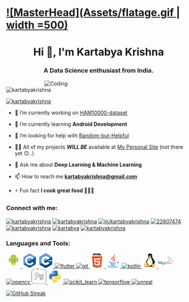 # [![MasterHead](Assets/flatage.gif | width =500)](https://github.com/kartabyakrishna/)

<h1 align="center">Hi 👋, I'm Kartabya Krishna</h1>
<h3 align="center">A Data Science enthusiast from India.</h3>

<img align="right" alt="Coding" width="400" src="https://cdn.dribbble.com/users/1277312/screenshots/14733298/media/39b1045e593737587dd60e42c8422d1f.gif">

<p align="left"> <img src="https://komarev.com/ghpvc/?username=kartabyakrishna&label=Profile%20views&color=0e75b6&style=flat" alt="kartabyakrishna" /> </p>

<p align="left"> <a href="https://twitter.com/kartabyakrishna" target="blank"><img src="https://img.shields.io/twitter/follow/kartabyakrishna?logo=twitter&style=for-the-badge" alt="kartabyakrishna" /></a> </p>

- 🔭 I’m currently working on [HAM10000-dataset](https://dataverse.harvard.edu/dataset.xhtml?persistentId=doi:10.7910/DVN/DBW86T)

- 🌱 I’m currently learning **Android Development**

- 🤝 I’m looking for help with [Random-but-Helpful](https://github.com/kartabyakrishna/Random-but-Useful)

- 👨‍💻 All of my projects **_WILL BE_** available at [My Personal Site](www.kartabyakrishna.com) (not there yet 🙃..)

- 💬 Ask me about **Deep Learning & Machine Learning**

- 📫 How to reach me **kartabyakrishna@gmail.com**

- ⚡ Fun fact **I cook great food 👨🏼‍🍳**

<h3 align="left">Connect with me:</h3>
<p align="left">
<a href="https://www.leetcode.com/kartabyakrishna" target="blank"><img align="center" src="https://raw.githubusercontent.com/rahuldkjain/github-profile-readme-generator/master/src/images/icons/Social/leet-code.svg" alt="kartabyakrishna" height="30" width="40" /></a>
<a href="https://twitter.com/kartabyakrishna" target="blank"><img align="center" src="https://raw.githubusercontent.com/rahuldkjain/github-profile-readme-generator/master/src/images/icons/Social/twitter.svg" alt="kartabyakrishna" height="30" width="40" /></a>
<a href="https://linkedin.com/in/in/kartabyakrishna" target="blank"><img align="center" src="https://raw.githubusercontent.com/rahuldkjain/github-profile-readme-generator/master/src/images/icons/Social/linked-in-alt.svg" alt="in/kartabyakrishna" height="30" width="40" /></a>
<a href="https://stackoverflow.com/users/22807474" target="blank"><img align="center" src="https://raw.githubusercontent.com/rahuldkjain/github-profile-readme-generator/master/src/images/icons/Social/stack-overflow.svg" alt="22807474" height="30" width="40" /></a>
<a href="https://kaggle.com/kartabyakrishna" target="blank"><img align="center" src="https://raw.githubusercontent.com/rahuldkjain/github-profile-readme-generator/master/src/images/icons/Social/kaggle.svg" alt="kartabyakrishna" height="30" width="40" /></a>
<a href="https://instagram.com/kartabya" target="blank"><img align="center" src="https://raw.githubusercontent.com/rahuldkjain/github-profile-readme-generator/master/src/images/icons/Social/instagram.svg" alt="kartabya" height="30" width="40" /></a>
<a href="https://dev.to/kartabyakrishna" target="blank"><img align="center" src="https://raw.githubusercontent.com/rahuldkjain/github-profile-readme-generator/master/src/images/icons/Social/devto.svg" alt="kartabyakrishna" height="30" width="40" /></a>
</p>

<h3 align="left">Languages and Tools:</h3>
<p align="left"> <a href="https://developer.android.com" target="_blank" rel="noreferrer"> <img src="https://raw.githubusercontent.com/devicons/devicon/master/icons/android/android-original-wordmark.svg" alt="android" width="40" height="40"/> </a> <a href="https://www.cprogramming.com/" target="_blank" rel="noreferrer"> <img src="https://raw.githubusercontent.com/devicons/devicon/master/icons/c/c-original.svg" alt="c" width="40" height="40"/> </a> <a href="https://www.w3schools.com/cpp/" target="_blank" rel="noreferrer"> <img src="https://raw.githubusercontent.com/devicons/devicon/master/icons/cplusplus/cplusplus-original.svg" alt="cplusplus" width="40" height="40"/> </a> <a href="https://flutter.dev" target="_blank" rel="noreferrer"> <img src="https://www.vectorlogo.zone/logos/flutterio/flutterio-icon.svg" alt="flutter" width="40" height="40"/> </a> <a href="https://git-scm.com/" target="_blank" rel="noreferrer"> <img src="https://www.vectorlogo.zone/logos/git-scm/git-scm-icon.svg" alt="git" width="40" height="40"/> </a> <a href="https://www.w3.org/html/" target="_blank" rel="noreferrer"> <img src="https://raw.githubusercontent.com/devicons/devicon/master/icons/html5/html5-original-wordmark.svg" alt="html5" width="40" height="40"/> </a> <a href="https://www.java.com" target="_blank" rel="noreferrer"> <img src="https://raw.githubusercontent.com/devicons/devicon/master/icons/java/java-original.svg" alt="java" width="40" height="40"/> </a> <a href="https://kotlinlang.org" target="_blank" rel="noreferrer"> <img src="https://www.vectorlogo.zone/logos/kotlinlang/kotlinlang-icon.svg" alt="kotlin" width="40" height="40"/> </a> <a href="https://www.linux.org/" target="_blank" rel="noreferrer"> <img src="https://raw.githubusercontent.com/devicons/devicon/master/icons/linux/linux-original.svg" alt="linux" width="40" height="40"/> </a> <a href="https://www.mysql.com/" target="_blank" rel="noreferrer"> <img src="https://raw.githubusercontent.com/devicons/devicon/master/icons/mysql/mysql-original-wordmark.svg" alt="mysql" width="40" height="40"/> </a> <a href="https://opencv.org/" target="_blank" rel="noreferrer"> <img src="https://www.vectorlogo.zone/logos/opencv/opencv-icon.svg" alt="opencv" width="40" height="40"/> </a> <a href="https://www.photoshop.com/en" target="_blank" rel="noreferrer"> <img src="https://raw.githubusercontent.com/devicons/devicon/master/icons/photoshop/photoshop-line.svg" alt="photoshop" width="40" height="40"/> </a> <a href="https://www.python.org" target="_blank" rel="noreferrer"> <img src="https://raw.githubusercontent.com/devicons/devicon/master/icons/python/python-original.svg" alt="python" width="40" height="40"/> </a> <a href="https://scikit-learn.org/" target="_blank" rel="noreferrer"> <img src="https://upload.wikimedia.org/wikipedia/commons/0/05/Scikit_learn_logo_small.svg" alt="scikit_learn" width="40" height="40"/> </a> <a href="https://www.tensorflow.org" target="_blank" rel="noreferrer"> <img src="https://www.vectorlogo.zone/logos/tensorflow/tensorflow-icon.svg" alt="tensorflow" width="40" height="40"/> </a> <a href="https://unrealengine.com/" target="_blank" rel="noreferrer"> <img src="https://raw.githubusercontent.com/kenangundogan/fontisto/036b7eca71aab1bef8e6a0518f7329f13ed62f6b/icons/svg/brand/unreal-engine.svg" alt="unreal" width="40" height="40"/> </a> </p>


[![GitHub Streak](http://github-readme-streak-stats.herokuapp.com?user=kartabyakrishna&theme=radical&hide_border=true)](https://git.io/streak-stats)
